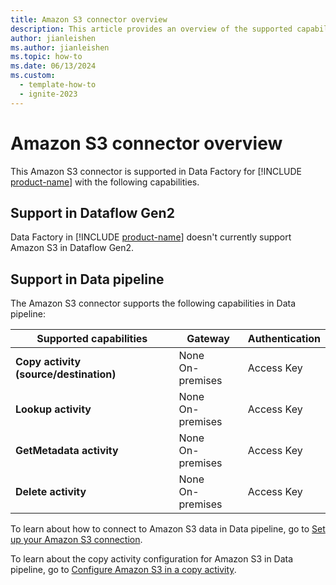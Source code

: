 ```yaml
---
title: Amazon S3 connector overview
description: This article provides an overview of the supported capabilities of the Amazon S3 connector.
author: jianleishen
ms.author: jianleishen
ms.topic: how-to
ms.date: 06/13/2024
ms.custom:
  - template-how-to
  - ignite-2023
---
```


# Amazon S3 connector overview

This Amazon S3 connector is supported in Data Factory for [!INCLUDE [product-name](../includes/product-name.md)] with the following capabilities.

## Support in Dataflow Gen2

Data Factory in [!INCLUDE [product-name](../includes/product-name.md)] doesn't currently support Amazon S3 in Dataflow Gen2.

## Support in Data pipeline

The Amazon S3 connector supports the following capabilities in Data pipeline:

| Supported capabilities | Gateway | Authentication |
| --- | --- | ---|
| **Copy activity (source/destination)** | None <br> On-premises | Access Key |
| **Lookup activity** | None <br> On-premises | Access Key |
| **GetMetadata activity** | None <br> On-premises | Access Key |
| **Delete activity** | None <br> On-premises | Access Key |

To learn about how to connect to Amazon S3 data in Data pipeline, go to [Set up your Amazon S3 connection](connector-amazon-s3.md#set-up-your-connection-in-a-data-pipeline).

To learn about the copy activity configuration for Amazon S3 in Data pipeline, go to [Configure Amazon S3 in a copy activity](connector-amazon-s3-copy-activity.md).
